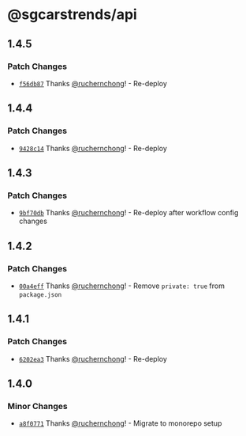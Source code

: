 # @sgcarstrends/api

## 1.4.5

### Patch Changes

- [`f56db87`](https://github.com/sgcarstrends/backend/commit/f56db87a6922c98a842d7673a681ce0c243c8ea2) Thanks [@ruchernchong](https://github.com/ruchernchong)! - Re-deploy

## 1.4.4

### Patch Changes

- [`9428c14`](https://github.com/sgcarstrends/backend/commit/9428c1481f71f0232fe2834e32d5c2aaef08c148) Thanks [@ruchernchong](https://github.com/ruchernchong)! - Re-deploy

## 1.4.3

### Patch Changes

- [`9bf70db`](https://github.com/sgcarstrends/backend/commit/9bf70dbb408914713fa9481c47f983526544ebbc) Thanks [@ruchernchong](https://github.com/ruchernchong)! - Re-deploy after workflow config changes

## 1.4.2

### Patch Changes

- [`00a4eff`](https://github.com/sgcarstrends/backend/commit/00a4eff707e74da6cfb9ade53128cc48f7f1d31d) Thanks [@ruchernchong](https://github.com/ruchernchong)! - Remove `private: true` from `package.json`

## 1.4.1

### Patch Changes

- [`6202ea3`](https://github.com/sgcarstrends/backend/commit/6202ea3fb12e825aaad70465302756a192ab87f2) Thanks [@ruchernchong](https://github.com/ruchernchong)! - Re-deploy

## 1.4.0

### Minor Changes

- [`a8f0771`](https://github.com/sgcarstrends/backend/commit/a8f07710fa0fdbd58f9c20e0cf7b79d86afe8b0b) Thanks [@ruchernchong](https://github.com/ruchernchong)! - Migrate to monorepo setup
